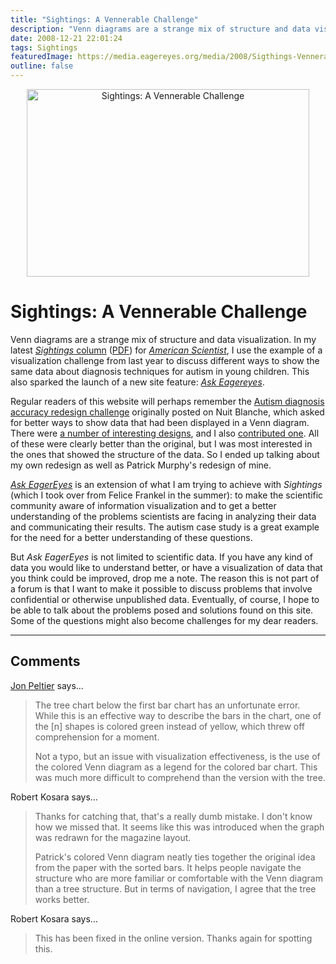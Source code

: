 ```yaml
---
title: "Sightings: A Vennerable Challenge"
description: "Venn diagrams are a strange mix of structure and data visualization. In my latest Sightings column (PDF) for American Scientist, I use the example of a visualization challenge from last year to discuss different ways to show the same data about diagnosis techniques for autism in young children. This also sparked the launch of a new site feature: Ask Eagereyes."
date: 2008-12-21 22:01:24
tags: Sightings
featuredImage: https://media.eagereyes.org/media/2008/Sigthings-VennerableChallenge.jpg
outline: false
---
```


<p align="center"><img src="https://media.eagereyes.org/media/2008/Sigthings-VennerableChallenge.jpg" alt="Sightings: A Vennerable Challenge" width="452" height="300" border="0" /></p>

# Sightings: A Vennerable Challenge

Venn diagrams are a strange mix of structure and data visualization. In my latest <a href="http://www.americanscientist.org/issues/pub/2009/1/a-vennerable-challenge"><em>Sightings</em> column</a> (<a href="http://amsciadmin.eresources.com/libraries/documents/200812151345447084-2009-01Kosara-Sightings.pdf">PDF</a>) for <em><a href="http://www.americanscientist.org/">American Scientist</a></em>, I use the example of a visualization challenge from last year to discuss different ways to show the same data about diagnosis techniques for autism in young children. This also sparked the launch of a new site feature: <a href="/ask"><em>Ask Eagereyes</em></a>.

Regular readers of this website will perhaps remember the <a href="http://nuit-blanche.blogspot.com/2007/09/on-difficulty-of-autism-diagnosis-can.html">Autism diagnosis accuracy redesign challenge</a> originally posted on Nuit Blanche, which asked for better ways to show data that had been displayed in a Venn diagram. There were <a href="http://nuit-blanche.blogspot.com/2007/10/judging-autism-charts-challenge.html">a number of interesting designs</a>, and I also <a href="/blog/2007/autism-diagnosis-accuracy">contributed one</a>. All of these were clearly better than the original, but I was most interested in the ones that showed the structure of the data. So I ended up talking about my own redesign as well as Patrick Murphy's redesign of mine.

<a href="/ask"><em>Ask EagerEyes</em></a> is an extension of what I am trying to achieve with <em>Sightings</em> (which I took over from Felice Frankel in the summer): to make the scientific community aware of information visualization and to get a better understanding of the problems scientists are facing in analyzing their data and communicating their results. The autism case study is a great example for the need for a better understanding of these questions.

But <em>Ask EagerEyes</em> is not limited to scientific data. If you have any kind of data you would like to understand better, or have a visualization of data that you think could be improved, drop me a note. The reason this is not part of a forum is that I want to make it possible to discuss problems that involve confidential or otherwise unpublished data. Eventually, of course, I hope to be able to talk about the problems posed and solutions found on this site. Some of the questions might also become challenges for my dear readers.


<PostedBy />


<aside class="comments">

---
## Comments

<a href="http://PeltierTech.com/WordPress/" rel="nofollow noopener" target="_blank">Jon Peltier</a> says…
>	<p>The tree chart below the first bar chart has an unfortunate error. While this is an effective way to describe the bars in the chart, one of the [n] shapes is colored green instead of yellow, which threw off comprehension for a moment.</p>
>	<p>Not a typo, but an issue with visualization effectiveness, is the use of the colored Venn diagram as a legend for the colored bar chart. This was much more difficult to comprehend than the version with the tree.</p>

Robert Kosara says…
>	<p>Thanks for catching that, that's a really dumb mistake. I don't know how we missed that. It seems like this was introduced when the graph was redrawn for the magazine layout.</p>
>	<p>Patrick's colored Venn diagram neatly ties together the original idea from the paper with the sorted bars. It helps people navigate the structure who are more familiar or comfortable with the Venn diagram than a tree structure. But in terms of navigation, I agree that the tree works better.</p>

Robert Kosara says…
>	<p>This has been fixed in the online version. Thanks again for spotting this.</p>

</aside>

